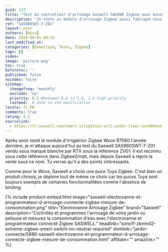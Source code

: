 ```yaml
---
guid: 137
title: "Test du controlleur d'arrosage Saswell SAS980 Zigbee avec minuteur intelligent et mesure du débit d'eau"
description: "Je teste un module d'arrosage Zigbee aussi fabriqué sous la marqe RTX référence ZVG1 qui a la particularité de mesurer la consommation d'eau et pas que."
ref: "SAS980SWT-7-Z01"
layout: post
authors: [Nico]
date: 2024-08-01 08:33
last_modified_at: 
categories: [Domotique, Tests, Zigbee]
tags: []
video: 
image: 'picture.png'
toc: true
beforetoc: ''
published: false
noindex: false
sitemap:
  changefreq: 'monthly'
  exclude: 'no'
  priority: 0.5 #between 0.0 to 1.0, 1.0 high priority
  lastmod:  # date to end modification
locale: fr_FR
comments: true
rating: 4.2
sourcelink: 
  - https://fr.saswell.com/smart-irrigation-wifi-water-timer-sas980swt-7-z01_p147.html
---
```


Après avoir testé le module d'irrigatrion Zigbee Woox R7060 l'année dernière, je m'attaque aujourd'hui au test du Saswell SAS980SWT-7-Z01 vendu sous marque blanche par RTX sous la référence ZVG1. Il est reconnu sous cette référence dans Zigbee2mqtt, mais depuis Saswell a repris la vente sous ce nom. Tu verras qu'il a des points intéressants.

Comme pour le Woox, Saswell a choisi une puce Tuya Zigbee. C'est bien un produit chinois, je déplore tout de même ce choix car les puces Tuya sont toujours exempts de certaines fonctionnalitées comme l'absence de binding.

{% include product-embed.html image="saswell-electrovanne-et-programmateur-d-arrosage-connecte-zigbee-mesure-de-consommation.png" title="Electrovanne Arrosage Zigbee" brand="Saswell" description="Contrôlez et programmez l'arrosage de votre jardin ou pelouse et mesurez la consommation d'eau avec l'électrovanne et programmateur connecté Zigbee SASWELL." iteadlink="sonoff-zbminil2-extreme-zigbee-smart-switch-no-neutral-required" domlink="jardin-connecte/5886-saswell-electrovanne-et-programmateur-d-arrosage-connecte-zigbee-mesure-de-consommation.html" affiliate="" amazlink="" %}

